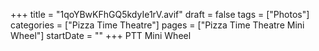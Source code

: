 +++
title = "1qoYBwKFhGQ5kdyIe1rV.avif"
draft = false
tags = ["Photos"]
categories = ["Pizza Time Theatre"]
pages = ["Pizza Time Theatre Mini Wheel"]
startDate = ""
+++
PTT Mini Wheel
